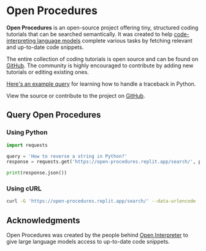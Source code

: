 # Open Procedures

**Open Procedures** is an open-source project offering tiny, structured coding tutorials that can be searched semantically. It was created to help [code-interpreting language models](http://openinterpreter.com/) complete various tasks by fetching relevant and up-to-date code snippets.

The entire collection of coding tutorials is open source and can be found on [GitHub](https://github.com/KillianLucas/open-procedures/tree/main/procedures). The community is highly encouraged to contribute by adding new tutorials or editing existing ones.

[Here's an example query](https://open-procedures.replit.app/search/?query=traceback) for learning how to handle a traceback in Python.

View the source or contribute to the project on [GitHub](https://github.com/KillianLucas/open-procedures).

## Query Open Procedures

### Using Python

```python
import requests

query = 'How to reverse a string in Python?'
response = requests.get('https://open-procedures.replit.app/search/', params={'query': query})

print(response.json())
```

### Using cURL

```bash
curl -G 'https://open-procedures.replit.app/search/' --data-urlencode 'query=How to reverse a string in Python?'
```

## Acknowledgments

Open Procedures was created by the people behind [Open Interpreter](http://openinterpreter.com/) to give large language models access to up-to-date code snippets.